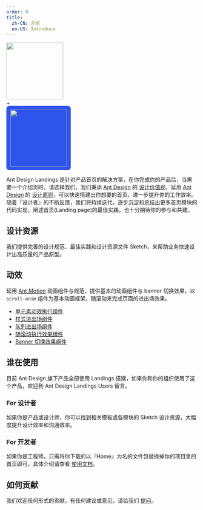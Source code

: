 ```yaml
---
order: 0
title: 
  zh-CN: 介绍
  en-US: Introduce
---
```




<div class="file-logo">
  <div style="width: 150px; height: 150px;">
   <img src="https://gw.alipayobjects.com/zos/rmsportal/KDpgvguMpGfqaHPjicRK.svg" height="100%"/>
  </div>
  <span>+</span>
  <div style="width: 150px; height: 150px; padding: 10px;background: #2F54EB;border-radius: 8px;text-align:center;">
    <img src="https://gw.alipayobjects.com/zos/rmsportal/SVDdpZEbAlWBFuRGIIIL.svg" height="100%">
  </div>
</div>

Ant Design Landings 是针对产品首页的解决方案，在你完成你的产品后，当需要一个介绍页时，请选择我们，我们秉承 [Ant Design](https://ant.design) 的 [设计价值观](https://ant.design/docs/spec/introduce-cn)，延用 [Ant Design](https://ant.design) 的 [设计原则](http://ant.design/docs/spec/proximity-cn)，可以快速搭建出你想要的首页，进一步提升你的工作效率。随着『设计者』的不断反馈，我们将持续迭代，逐步沉淀和总结出更多首页模块的代码实现，阐述首页(Landing page)的最佳实践，也十分期待你的参与和共建。

## 设计资源

我们提供完善的设计规范、最佳实践和设计资源文件 Sketch，来帮助业务快速设计出高质量的产品原型。

## 动效

延用 [Ant Motion](https://motion.ant.design) 动画组件与规范，提供基本的动画组件与 banner 切换效果，以 `scroll-anim` 组件为基本动画框架，随滚动来完成页面的进出场效果。

- [单元素动效执行组件](https://motion.ant.design/components/tween-one)
- [样式进出场组件](https://motion.ant.design/components/animate)
- [队列进出场组件](https://motion.ant.design/components/queue-anim)
- [随滚动执行效果组件](https://motion.ant.design/components/scroll-anim)
- [Banner 切换效果组件](https://motion.ant.design/components/banner-anim)

## 谁在使用

目前 Ant Design 旗下产品全部使用 Landings 搭建，如果你和你的组织使用了这个产品，欢迎到 Ant Design Landings Users 留言。


### For 设计者

如果你是产品或设计师，你可以找到相关模板或各模块的 Sketch 设计资源，大幅度提升设计效率和沟通效率。

### For 开发者

如果你是工程师，只需将你下载的以『Home』为名的文件包替换掉你的项目里的首页即可，具体介绍请查看 [使用文档](/docs/instructions/use-witch-ant-design-pro)。


## 如何贡献

我们欢迎任何形式的贡献，有任何建议或意见，请给我们 [提问]()。
